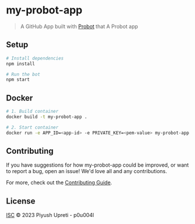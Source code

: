 # my-probot-app

> A GitHub App built with [Probot](https://github.com/probot/probot) that A Probot app

## Setup

```sh
# Install dependencies
npm install

# Run the bot
npm start
```

## Docker

```sh
# 1. Build container
docker build -t my-probot-app .

# 2. Start container
docker run -e APP_ID=<app-id> -e PRIVATE_KEY=<pem-value> my-probot-app
```

## Contributing

If you have suggestions for how my-probot-app could be improved, or want to report a bug, open an issue! We'd love all and any contributions.

For more, check out the [Contributing Guide](CONTRIBUTING.md).

## License

[ISC](LICENSE) © 2023 Piyush Upreti - p0u004l
